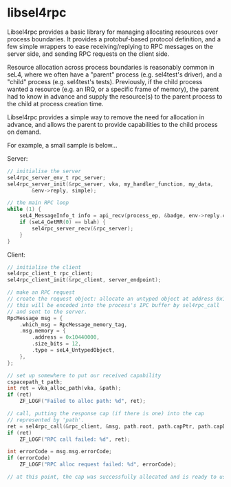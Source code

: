 <!--
     Copyright 2019, Data61
     Commonwealth Scientific and Industrial Research Organisation (CSIRO)
     ABN 41 687 119 230.

     This software may be distributed and modified according to the terms of
     the BSD 2-Clause license. Note that NO WARRANTY is provided.
     See "LICENSE_BSD2.txt" for details.

     @TAG(DATA61_BSD)
-->

# libsel4rpc

Libsel4rpc provides a basic library for managing allocating resources over
process boundaries. It provides a protobuf-based protocol definition, and a few
simple wrappers to ease receiving/replying to RPC messages on the server side,
and sending RPC requests on the client side.

Resource allocation across process boundaries is reasonably common in seL4,
where we often have a "parent" process (e.g. sel4test's driver), and a "child"
process (e.g. sel4test's tests). Previously, if the child process wanted a
resource (e.g. an IRQ, or a specific frame of memory), the parent had to know
in advance and supply the resource(s) to the parent process to the child at
process creation time.

Libsel4rpc provides a simple way to remove the need for allocation in advance,
and allows the parent to provide capabilities to the child process on demand.

For example, a small sample is below...

Server:
```c
// initialise the server
sel4rpc_server_env_t rpc_server;
sel4rpc_server_init(&rpc_server, vka, my_handler_function, my_data,
        &env->reply, simple);

// the main RPC loop
while (1) {
    seL4_MessageInfo_t info = api_recv(process_ep, &badge, env->reply.cptr);
    if (seL4_GetMR(0) == blah) {
        sel4rpc_server_recv(&rpc_server);
    }
}
```

Client:
```c
// initialise the client
sel4rpc_client_t rpc_client;
sel4rpc_client_init(&rpc_client, server_endpoint);

// make an RPC request
// create the request object: allocate an untyped object at address 0x10440000
// this will be encoded into the process's IPC buffer by sel4rpc_call
// and sent to the server.
RpcMessage msg = {
    .which_msg = RpcMessage_memory_tag,
    .msg.memory = {
        .address = 0x10440000,
        .size_bits = 12,
        .type = seL4_UntypedObject,
    },
};

// set up somewhere to put our received capability
cspacepath_t path;
int ret = vka_alloc_path(vka, &path);
if (ret)
    ZF_LOGF("Failed to alloc path: %d", ret);

// call, putting the response cap (if there is one) into the cap
// represented by 'path'.
ret = sel4rpc_call(&rpc_client, &msg, path.root, path.capPtr, path.capDepth);
if (ret)
    ZF_LOGF("RPC call failed: %d", ret);

int errorCode = msg.msg.errorCode;
if (errorCode)
    ZF_LOGF("RPC alloc request failed: %d", errorCode);

// at this point, the cap was successfully allocated and is ready to use.
```
